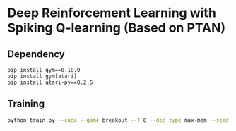 
# Deep Reinforcement Learning with Spiking Q-learning (Based on PTAN)

## Dependency

```shell
pip install gym==0.18.0
pip install gym[atari]
pip install atari-py==0.2.5
```

## Training

```bash
python train.py --cuda --game breakout --T 8 --dec_type max-mem --seed 123
```
